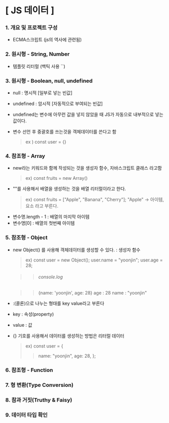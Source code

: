 # [ JS 데이터 ]

### 1. 개요 및 프로젝트 구성

- ECMA스크립트 (js의 역사에 관련됨)

### 2. 원시형 - String, Number

- 템플릿 리터럴 (백틱 사용 ``)

### 3. 원시형 - Boolean, null, undefined

- null : 명시적 [일부로 넣는 빈값]

- undefined : 암시적 [자동적으로 부여되는 빈값]
- undefined는 변수에 아무런 값을 넣지 않았을 때 JS가 자동으로 내부적으로 넣는 값이다.
- 변수 선언 후 중괄호를 쓰는것을 객체데이터를 쓴다고 함
  > ex ) const user = {}

### 4. 참조형 - Array

- new라는 키워드와 함께 작성되는 것을 생성자 함수, 자바스크립트 클래스 라고함
  > ex) const fruits = new Array()
- "[](대괄호)"를 사용해서 배열을 생성하는 것을 배열 리터럴이라고 한다.
  > ex) const fruits = ["Apple", "Banana", "Cherry"];
  > "Apple" -> 아이템, 요소 라고 부른다.
- 변수명.length - 1 : 배열의 마지막 아이템
- 변수명[0] : 배열의 첫번째 아이템

### 5. 참조형 - Object

- new Object() 를 사용해 객체데이터를 생성할 수 있다. : 생성자 함수

  > ex) const user = new Object();
  > user.name = "yoonjin";
  > user.age = 28;

  > > ###### console.log

  > > {name: 'yoonjin', age: 28}
  > > age : 28
  > > name : "yoonjin"

- :(콜론)으로 나누는 형태를 key value라고 부른다
- key : 속성(property)
- value : 값
- {} 기호를 사용해서 데이터를 생성하는 방법은 리터럴 데이터
  > ex) const user = {
  >
  > > name: "yoonjin",
  > > age: 28,
  > > };

### 6. 참조형 - Function

### 7. 형 변환(Type Conversion)

### 8. 참과 거짓(Truthy & Faisy)

### 9. 데이터 타입 확인
